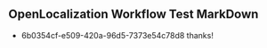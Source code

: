 ## OpenLocalization Workflow Test MarkDown
* 6b0354cf-e509-420a-96d5-7373e54c78d8 thanks!

<!--HONumber=Sep16_HO1-->


